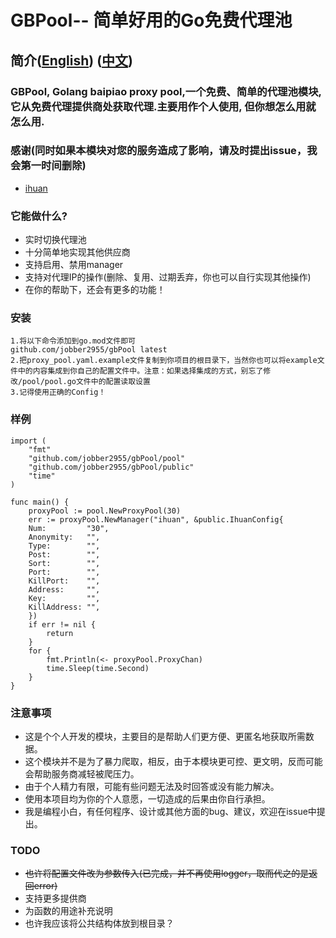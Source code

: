 # GBPool-- 简单好用的Go免费代理池
## 简介([English](https://github.com/jobber2955/gbPool/blob/main/README.md)) ([中文](https://github.com/jobber2955/gbPool/blob/main/README_cn.md))
### GBPool, Golang baipiao proxy pool,一个免费、简单的代理池模块,它从免费代理提供商处获取代理.主要用作个人使用, 但你想怎么用就怎么用.
### 感谢(同时如果本模块对您的服务造成了影响，请及时提出issue，我会第一时间删除)
- [ihuan](https://ip.ihuan.me/)

### 它能做什么?
- 实时切换代理池
- 十分简单地实现其他供应商
- 支持启用、禁用manager
- 支持对代理IP的操作(删除、复用、过期丢弃，你也可以自行实现其他操作)
- 在你的帮助下，还会有更多的功能！

### 安装

    1.将以下命令添加到go.mod文件即可
    github.com/jobber2955/gbPool latest
    2.把proxy_pool.yaml.example文件复制到你项目的根目录下，当然你也可以将example文件中的内容集成到你自己的配置文件中。注意：如果选择集成的方式，别忘了修改/pool/pool.go文件中的配置读取设置
    3.记得使用正确的Config！
### 样例

    import (
        "fmt"
        "github.com/jobber2955/gbPool/pool"
        "github.com/jobber2955/gbPool/public"
        "time"
    )

    func main() {
        proxyPool := pool.NewProxyPool(30)
        err := proxyPool.NewManager("ihuan", &public.IhuanConfig{
        Num:         "30",
        Anonymity:   "",
        Type:        "",
        Post:        "",
        Sort:        "",
        Port:        "",
        KillPort:    "",
        Address:     "",
        Key:         "",
        KillAddress: "",
        })
        if err != nil {
            return
        }
        for {
            fmt.Println(<- proxyPool.ProxyChan)
            time.Sleep(time.Second)
        }
    }

### 注意事项
- 这是个个人开发的模块，主要目的是帮助人们更方便、更匿名地获取所需数据。
- 这个模块并不是为了暴力爬取，相反，由于本模块更可控、更文明，反而可能会帮助服务商减轻被爬压力。
- 由于个人精力有限，可能有些问题无法及时回答或没有能力解决。
- 使用本项目均为你的个人意愿，一切造成的后果由你自行承担。
- 我是编程小白，有任何程序、设计或其他方面的bug、建议，欢迎在issue中提出。

### TODO
- ~~也许将配置文件改为参数传入(已完成，并不再使用logger，取而代之的是返回error)~~
- 支持更多提供商
- 为函数的用途补充说明
- 也许我应该将公共结构体放到根目录？